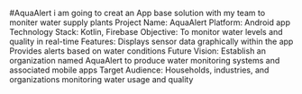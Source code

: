 #AquaAlert
i am going to creat an App base solution with my team to moniter water supply plants
Project Name: AquaAlert
Platform: Android app
Technology Stack: Kotlin, Firebase
Objective: To monitor water levels and quality in real-time
Features:
Displays sensor data graphically within the app
Provides alerts based on water conditions
Future Vision: Establish an organization named AquaAlert to produce water monitoring systems and associated mobile apps
Target Audience: Households, industries, and organizations monitoring water usage and quality
